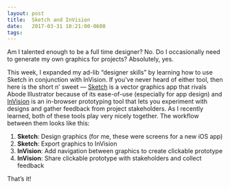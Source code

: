 ```yaml
---
layout: post
title:  Sketch and InVision
date:   2017-03-31 10:21:00-0600
tags:
---
```


Am I talented enough to be a full time designer? No. Do I occasionally need to generate my own graphics for projects? Absolutely, yes.

This week, I expanded my ad-lib “designer skills” by learning how to use Sketch in conjunction with InVision. If you’ve never heard of either tool, then here is the short n’ sweet — [Sketch](https://sketchapp.com) is a vector graphics app that rivals Abode Illustrator because of its ease-of-use (especially for app design) and [InVision](https://www.invisionapp.com) is an in-browser prototyping tool that lets you experiment with designs and gather feedback from project stakeholders. As I recently learned, both of these tools play very nicely together. The workflow between them looks like this:

1. **Sketch**: Design graphics (for me, these were screens for a new iOS app)
2. **Sketch**: Export graphics to InVision
3. **InVision**: Add navigation between graphics to create clickable prototype
4. **InVision**: Share clickable prototype with stakeholders and collect feedback

That’s it!
